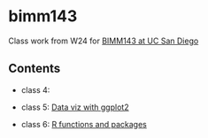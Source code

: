 # bimm143
Class work from W24 for [BIMM143 at UC San Diego](https://bioboot.github.io/bimm143_W24/)

## Contents

- class 4:

- class 5: [Data viz with ggplot2](https://github.com/laurchang/bimm143/blob/main/class05/class05.pdf)

- class 6: [R functions and packages]()
